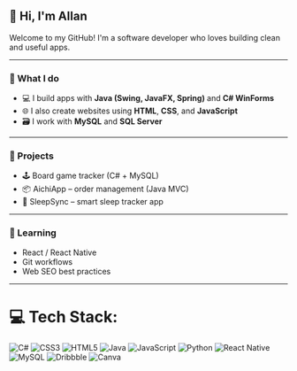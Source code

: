 ## 👋 Hi, I'm Allan

Welcome to my GitHub! I'm a software developer who loves building clean and useful apps.

---

### 💼 What I do

- 💻 I build apps with **Java (Swing, JavaFX, Spring)** and **C# WinForms**
- 🌐 I also create websites using **HTML**, **CSS**, and **JavaScript**
- 🗃️ I work with **MySQL** and **SQL Server**

---

### 🔧 Projects

- 🕹️ Board game tracker (C# + MySQL)
- 📦 AichiApp – order management (Java MVC)
- 🌙 SleepSync – smart sleep tracker app

---

### 🌱 Learning

- React / React Native
- Git workflows
- Web SEO best practices

---


# 💻 Tech Stack:
![C#](https://img.shields.io/badge/c%23-%23239120.svg?style=for-the-badge&logo=csharp&logoColor=white) ![CSS3](https://img.shields.io/badge/css3-%231572B6.svg?style=for-the-badge&logo=css3&logoColor=white) ![HTML5](https://img.shields.io/badge/html5-%23E34F26.svg?style=for-the-badge&logo=html5&logoColor=white) ![Java](https://img.shields.io/badge/java-%23ED8B00.svg?style=for-the-badge&logo=openjdk&logoColor=white) ![JavaScript](https://img.shields.io/badge/javascript-%23323330.svg?style=for-the-badge&logo=javascript&logoColor=%23F7DF1E) ![Python](https://img.shields.io/badge/python-3670A0?style=for-the-badge&logo=python&logoColor=ffdd54) ![React Native](https://img.shields.io/badge/react_native-%2320232a.svg?style=for-the-badge&logo=react&logoColor=%2361DAFB) ![MySQL](https://img.shields.io/badge/mysql-4479A1.svg?style=for-the-badge&logo=mysql&logoColor=white) ![Dribbble](https://img.shields.io/badge/Dribbble-EA4C89?style=for-the-badge&logo=dribbble&logoColor=white) ![Canva](https://img.shields.io/badge/Canva-%2300C4CC.svg?style=for-the-badge&logo=Canva&logoColor=white)
